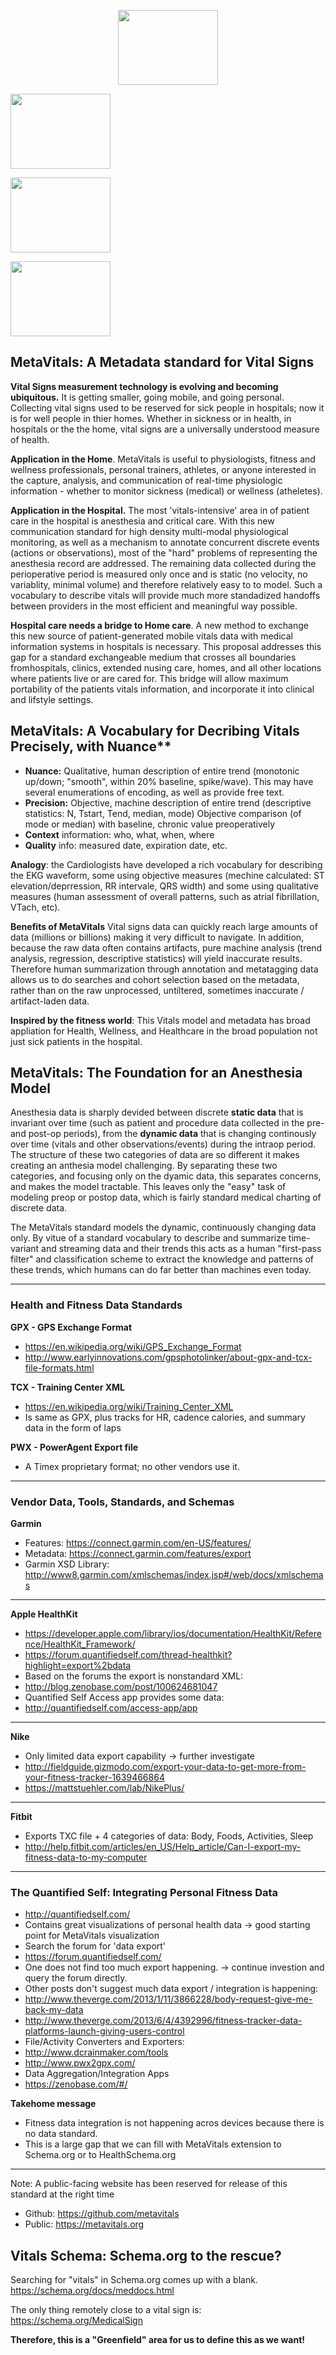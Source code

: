 <p align="center">
  <img src="http://i.dailymail.co.uk/i/pix/2012/10/23/article-0-0E22064400000578-261_634x503.jpg" 
  width="160px" height="120px" />

  <img src="http://www.spacelabshealthcare.com/wp-content/uploads/2013/08/elance-vital_500px.png" 
  width="160px" height="120px" />

  <img src="http://www.device.com.au/wp-content/themes/custom/js/timthumb.php?src=http://www.device.com.au/wp-content/uploads/2013/11/visi_mobile.png&w=460&h=345" 
  width="160px" height="120px" />

  <img src="http://www.mindtrek.org/wp-content/uploads/sites/3/2014/10/quantified-self-710x400.jpg" 
  width="160px" height="120px" />
</p>


## MetaVitals: A Metadata standard for Vital Signs

**Vital Signs measurement technology is evolving and becoming ubiquitous.**  It is getting smaller, going mobile, and going personal. Collecting vital signs used to be reserved for sick people in hospitals; now it is for well people in thier homes. Whether in sickness or in health, in hospitals or the the home, vital signs are a universally understood measure of health.

**Application in the Home**.  MetaVitals is useful to physiologists, fitness and wellness professionals, personal trainers, athletes, or anyone interested in the capture, analysis, and communication of real-time physiologic information - whether to monitor sickness (medical) or wellness (atheletes).

**Application in the Hospital.** The most 'vitals-intensive' area in of patient care in the hospital is anesthesia and critical care.  With this new communication standard for high density multi-modal physiological monitoring, as well as a mechanism to annotate concurrent discrete events (actions or observations), most of the "hard" problems of representing the anesthesia record are addressed.  The remaining data collected during the perioperative period is measured only once and is static (no velocity, no variablity, minimal volume) and therefore relatively easy to to model. Such a vocabulary to describe vitals will provide much more standadized handoffs between providers in the most efficient and meaningful way possible.

**Hospital care needs a bridge to Home care**. A new method to exchange this new source of patient-generated mobile vitals data with medical information systems in hospitals is necessary. This proposal addresses this gap for a standard exchangeable medium that crosses all boundaries fromhospitals, clinics, extended nusing care, homes, and all other locations where patients live or are cared for. This bridge will allow maximum portability of the patients vitals information, and incorporate it into clinical and lifstyle settings.


## MetaVitals: A Vocabulary for Decribing Vitals Precisely, with Nuance**

* **Nuance:** Qualitative, human description of entire trend (monotonic up/down; "smooth", within 20% baseline, spike/wave). This may have several enumerations of encoding, as well as provide free text.
* **Precision:** Objective, machine description of entire trend (descriptive statistics: N, Tstart, Tend, median, mode)
Objective comparison (of mode or median) with baseline, chronic value preoperatively
* **Context** information: who, what, when, where
* **Quality** info: measured date, expiration date, etc.

**Analogy**: the Cardiologists have developed a rich vocabulary for describing the EKG waveform, some using objective measures (mechine calculated: ST elevation/deprression, RR intervale, QRS width) and some using qualitative measures (human assessment of overall patterns, such as atrial fibrillation, VTach, etc).


**Benefits of MetaVitals**  Vital signs data can quickly reach large amounts of data (millions or billions) making it very difficult to navigate. In addition, because the raw data often contains artifacts, pure machine analysis (trend analysis, regression, descriptive statistics) will yield inaccurate results. Therefore human summarization through annotation and metatagging data allows us to do searches and cohort selection based on the metadata, rather than on the raw unprocessed, untiltered, sometimes inaccurate / artifact-laden data.

**Inspired by the fitness world**:  This Vitals model and metadata has broad appliation for Health, Wellness, and Healthcare in the broad population not just sick patients in the hospital. 


## MetaVitals: The Foundation for an Anesthesia Model

Anesthesia data is sharply devided between discrete **static data** that is invariant over time (such as patient and procedure data collected in the pre- and post-op periods), from the **dynamic data** that is changing continously over time (vitals and other observations/events) during the intraop period. The structure of these two categories of data are so different it makes creating an anthesia model challenging. By separating these two categories, and focusing only on the dyamic data, this separates concerns, and makes the model tractable. This leaves only the "easy" task of modeling preop or postop data, which is fairly standard medical charting of discrete data.

The MetaVitals standard models the dynamic, continuously changing data only.  By vitue of a standard vocabulary to describe and summarize time-variant and streaming data and their trends this acts as a human "first-pass filter" and classification scheme to extract the knowledge and patterns of these trends, which humans can do far better than machines even today.


***

### Health and Fitness Data Standards

**GPX - GPS Exchange Format**
* https://en.wikipedia.org/wiki/GPS_Exchange_Format
* http://www.earlyinnovations.com/gpsphotolinker/about-gpx-and-tcx-file-formats.html

**TCX - Training Center XML** 
* https://en.wikipedia.org/wiki/Training_Center_XML
* Is same as GPX, plus tracks for HR, cadence calories, and summary data in the form of laps  

**PWX - PowerAgent Export file**
* A Timex proprietary format; no other vendors use it.

***
### Vendor Data, Tools, Standards, and Schemas

**Garmin**
* Features:  https://connect.garmin.com/en-US/features/
* Metadata:  https://connect.garmin.com/features/export
* Garmin XSD Library:  http://www8.garmin.com/xmlschemas/index.jsp#/web/docs/xmlschemas

***
**Apple HealthKit**
* https://developer.apple.com/library/ios/documentation/HealthKit/Reference/HealthKit_Framework/
* https://forum.quantifiedself.com/thread-healthkit?highlight=export%2bdata
* Based on the forums the export is nonstandard XML:
* http://blog.zenobase.com/post/100624681047
* Quantified Self Access app provides some data:
* http://quantifiedself.com/access-app/app

***
**Nike**
* Only limited data export capability -> further investigate
* http://fieldguide.gizmodo.com/export-your-data-to-get-more-from-your-fitness-tracker-1639466864
* https://mattstuehler.com/lab/NikePlus/

***
**Fitbit**
* Exports TXC file +  4 categories of data: Body, Foods, Activities, Sleep
* http://help.fitbit.com/articles/en_US/Help_article/Can-I-export-my-fitness-data-to-my-computer

***
### The Quantified Self: Integrating Personal Fitness Data

* http://quantifiedself.com/
* Contains great visualizations of personal health data -> good starting point for MetaVitals visualization
* Search the forum for 'data export'
* https://forum.quantifiedself.com/
* One does not find too much export happening. -> continue investion and query the forum directly.
* Other posts don't suggest much data export / integration is happening:
* http://www.theverge.com/2013/1/11/3866228/body-request-give-me-back-my-data
* http://www.theverge.com/2013/6/4/4392996/fitness-tracker-data-platforms-launch-giving-users-control
* File/Activity Converters and Exporters:
* http://www.dcrainmaker.com/tools
* http://www.pwx2gpx.com/
* Data Aggregation/Integration Apps
* https://zenobase.com/#/


**Takehome message**
* Fitness data integration is not happening acros devices because there is no data standard.
* This is a large gap that we can fill with MetaVitals extension to Schema.org or to HealthSchema.org

***
Note:  A public-facing website has been reserved for release of this standard at the right time
* Github: https://github.com/metavitals
* Public: https://metavitals.org 


## Vitals Schema: Schema.org to the rescue?

Searching for "vitals" in Schema.org comes up with a blank.
https://schema.org/docs/meddocs.html

The only thing remotely close to a vital sign is: 
https://schema.org/MedicalSign

**Therefore, this is a "Greenfield" area for us to define this as we want!**




